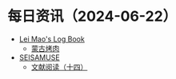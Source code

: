 ﻿# 每日资讯（2024-06-22）

- [Lei Mao's Log Book](https://leimao.github.io/atom.xml)
  - [蒙古烤肉](https://leimao.github.io/essay/%E8%92%99%E5%8F%A4%E7%83%A4%E8%82%89-Mongolian-Grill/)
- [SEISAMUSE](https://www.seis-jun.xyz/atom.xml)
  - [文献阅读（十四）](http://www.seis-jun.xyz/paper-reading-14)
